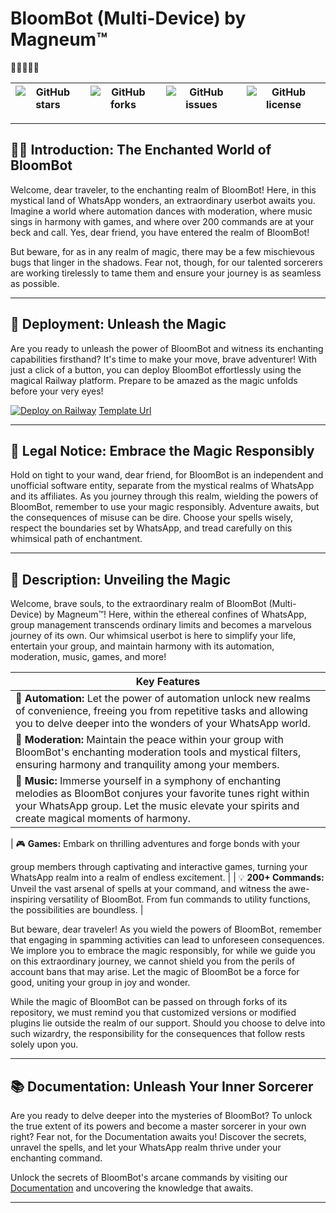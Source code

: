 # BloomBot (Multi-Device) by Magneum™

🌼🤖🌟🔮💫

| ![GitHub stars](https://img.shields.io/github/stars/magneum/BloomBot?style=social) | ![GitHub forks](https://img.shields.io/github/forks/magneum/BloomBot?style=social) | ![GitHub issues](https://img.shields.io/github/issues/magneum/BloomBot) | ![GitHub license](https://img.shields.io/github/license/magneum/BloomBot) |
| ---------------------------------------------------------------------------------- | ---------------------------------------------------------------------------------- | ----------------------------------------------------------------------- | ------------------------------------------------------------------------- |

---

## 🌼🤖 **Introduction: The Enchanted World of BloomBot**

Welcome, dear traveler, to the enchanting realm of BloomBot! Here, in this mystical land of WhatsApp wonders, an extraordinary userbot awaits you. Imagine a world where automation dances with moderation, where music sings in harmony with games, and where over 200 commands are at your beck and call. Yes, dear friend, you have entered the realm of BloomBot!

But beware, for as in any realm of magic, there may be a few mischievous bugs that linger in the shadows. Fear not, though, for our talented sorcerers are working tirelessly to tame them and ensure your journey is as seamless as possible.

---

## 🚀 **Deployment: Unleash the Magic**

Are you ready to unleash the power of BloomBot and witness its enchanting capabilities firsthand? It's time to make your move, brave adventurer! With just a click of a button, you can deploy BloomBot effortlessly using the magical Railway platform. Prepare to be amazed as the magic unfolds before your very eyes!

[![Deploy on Railway](https://railway.app/button.svg)](https://railway.app/template/rwLjVm?referralCode=B6ZmKf)
[Template Url](https://railway.app/template/rwLjVm?referralCode%253DB6ZmKf)

---

## 🚨 **Legal Notice: Embrace the Magic Responsibly**

Hold on tight to your wand, dear friend, for BloomBot is an independent and unofficial software entity, separate from the mystical realms of WhatsApp and its affiliates. As you journey through this realm, wielding the powers of BloomBot, remember to use your magic responsibly. Adventure awaits, but the consequences of misuse can be dire. Choose your spells wisely, respect the boundaries set by WhatsApp, and tread carefully on this whimsical path of enchantment.

---

## 📝 **Description: Unveiling the Magic**

Welcome, brave souls, to the extraordinary realm of BloomBot (Multi-Device) by Magneum™! Here, within the ethereal confines of WhatsApp, group management transcends ordinary limits and becomes a marvelous journey of its own. Our whimsical userbot is here to simplify your life, entertain your group, and maintain harmony with its automation, moderation, music, games, and more!

| **Key Features**                                                                                                                                                                                                         |
| ------------------------------------------------------------------------------------------------------------------------------------------------------------------------------------------------------------------------ |
| 🔮 **Automation:** Let the power of automation unlock new realms of convenience, freeing you from repetitive tasks and allowing you to delve deeper into the wonders of your WhatsApp world.                             |
| 🌟 **Moderation:** Maintain the peace within your group with BloomBot's enchanting moderation tools and mystical filters, ensuring harmony and tranquility among your members.                                           |
| 🎵 **Music:** Immerse yourself in a symphony of enchanting melodies as BloomBot conjures your favorite tunes right within your WhatsApp group. Let the music elevate your spirits and create magical moments of harmony. |

| 🎮 **Games:** Embark on thrilling adventures and forge bonds with your

group members through captivating and interactive games, turning your WhatsApp realm into a realm of endless excitement. |
| 💡 **200+ Commands:** Unveil the vast arsenal of spells at your command, and witness the awe-inspiring versatility of BloomBot. From fun commands to utility functions, the possibilities are boundless. |

But beware, dear traveler! As you wield the powers of BloomBot, remember that engaging in spamming activities can lead to unforeseen consequences. We implore you to embrace the magic responsibly, for while we guide you on this extraordinary journey, we cannot shield you from the perils of account bans that may arise. Let the magic of BloomBot be a force for good, uniting your group in joy and wonder.

While the magic of BloomBot can be passed on through forks of its repository, we must remind you that customized versions or modified plugins lie outside the realm of our support. Should you choose to delve into such wizardry, the responsibility for the consequences that follow rests solely upon you.

---

## 📚 **Documentation: Unleash Your Inner Sorcerer**

Are you ready to delve deeper into the mysteries of BloomBot? To unlock the true extent of its powers and become a master sorcerer in your own right? Fear not, for the Documentation awaits you! Discover the secrets, unravel the spells, and let your WhatsApp realm thrive under your enchanting command.

Unlock the secrets of BloomBot's arcane commands by visiting our [Documentation](https://bit.ly/bloombot-docs) and uncovering the knowledge that awaits.

---
